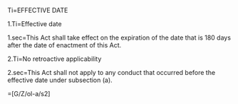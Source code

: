 Ti=EFFECTIVE DATE

1.Ti=Effective date

1.sec=This Act shall take effect on the expiration of the date that is 180 days after the date of enactment of this Act.

2.Ti=No retroactive applicability

2.sec=This Act shall not apply to any conduct that occurred before the effective date under subsection (a).

=[G/Z/ol-a/s2]


